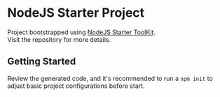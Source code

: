 # NodeJS Starter Project

Project bootstrapped using [NodeJS Starter ToolKit](https://github.com/ddnb/boilerplate-typescript).  
Visit the repository for more details.

## Getting Started

Review the generated code, and it's recommended to run a `npm init` to adjust basic project configurations before start.
